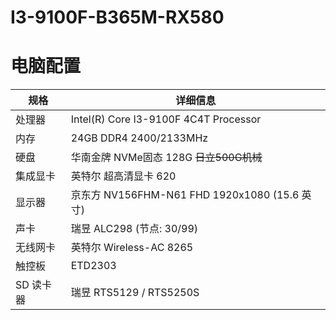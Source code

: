 # I3-9100F-B365M-RX580
# 电脑配置
<table>
<thead>
<tr>
<th>规格</th>
<th>详细信息</th>
</tr>
</thead>
<tbody>
<tr>
<td>处理器</td>
<td>Intel(R) Core I3-9100F 4C4T Processor</td>
</tr>
<tr>
<td>内存</td>
<td>24GB DDR4 2400/2133MHz</td>
</tr>
<tr>
<td>硬盘</td>
<td>华南金牌 NVMe固态 128G <del>日立500G机械</del></td>
</tr>
<tr>
<td>集成显卡</td>
<td>英特尔 超高清显卡 620</td>
</tr>
<tr>
<td>显示器</td>
<td>京东方 NV156FHM-N61 FHD 1920x1080 (15.6 英寸)</td>
</tr>
<tr>
<td>声卡</td>
<td>瑞昱 ALC298 (节点: 30/99)</td>
</tr>
<tr>
<td>无线网卡</td>
<td>英特尔 Wireless-AC 8265</td>
</tr>
<tr>
<td>触控板</td>
<td>ETD2303</td>
</tr>
<tr>
<td>SD 读卡器</td>
<td>瑞昱 RTS5129 / RTS5250S</td>
</tr>
</tbody>
</table>

